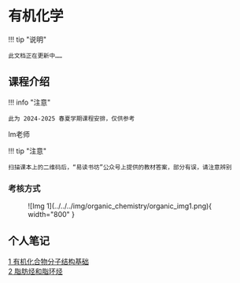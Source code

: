 # 有机化学

!!! tip "说明"

    此文档正在更新中……

## 课程介绍

!!! info "注意"

    此为 2024-2025 春夏学期课程安排，仅供参考

lm老师

!!! tip "注意"

    扫描课本上的二维码后，“易读书坊”公众号上提供的教材答案，部分有误，请注意辨别

### 考核方式

<figure markdown="span">
  ![Img 1](../../../img/organic_chemistry/organic_img1.png){ width="800" }
</figure>

## 个人笔记

[1 有机化合物分子结构基础](./ch1.md)<br/>
[2 脂肪烃和脂环烃](./ch2.md)
